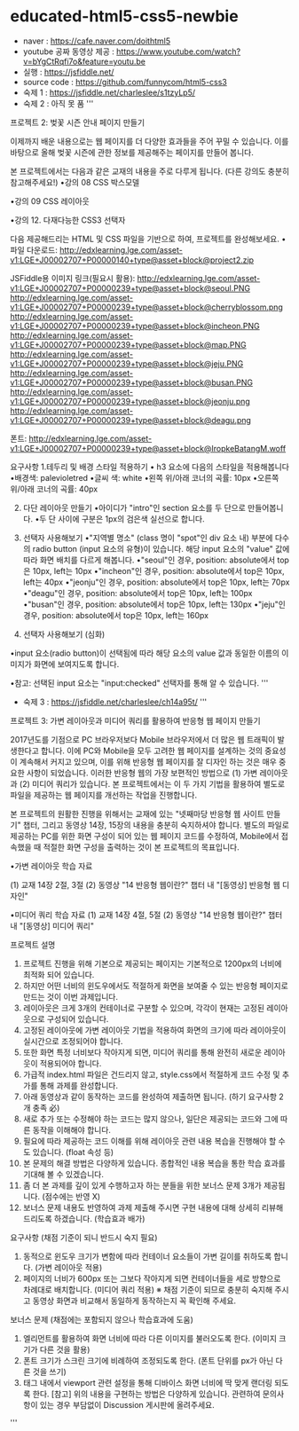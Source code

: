 # educated-html5-css5-newbie
- naver : https://cafe.naver.com/doithtml5
- youtube 공짜 동영상 제공 : https://www.youtube.com/watch?v=bYgCtRqfi7o&feature=youtu.be
- 실행 : https://jsfiddle.net/
- source code : https://github.com/funnycom/html5-css3
- 숙제 1 : https://jsfiddle.net/charleslee/s1tzyLp5/
- 숙제 2 : 아직 못 품
'''


프로젝트 2: 벚꽃 시즌 안내 페이지 만들기

이제까지 배운 내용으로는 웹 페이지를 더 다양한 효과들을 주어 꾸밀 수 있습니다. 이를 바탕으로 올해 벚꽃 시즌에 관한 정보를 제공해주는 페이지를 만들어 봅니다.

본 프로젝트에서는 다음과 같은 교재의 내용을 주로 다루게 됩니다. (다른 강의도 충분히 참고해주세요!)
•강의 08 CSS 박스모델

•강의 09 CSS 레이아웃


•강의 12. 다재다능한 CSS3 선택자


다음 제공해드리는 HTML 및 CSS 파일을 기반으로 하여, 프로젝트를 완성해보세요.
•파일 다운로드: http://edxlearning.lge.com/asset-v1:LGE+J00002707+P00000140+type@asset+block@project2.zip


JSFiddle용 이미지 링크(필요시 활용):
http://edxlearning.lge.com/asset-v1:LGE+J00002707+P00000239+type@asset+block@seoul.PNG
http://edxlearning.lge.com/asset-v1:LGE+J00002707+P00000239+type@asset+block@cherryblossom.png
http://edxlearning.lge.com/asset-v1:LGE+J00002707+P00000239+type@asset+block@incheon.PNG
http://edxlearning.lge.com/asset-v1:LGE+J00002707+P00000239+type@asset+block@map.PNG
http://edxlearning.lge.com/asset-v1:LGE+J00002707+P00000239+type@asset+block@jeju.PNG
http://edxlearning.lge.com/asset-v1:LGE+J00002707+P00000239+type@asset+block@busan.PNG
http://edxlearning.lge.com/asset-v1:LGE+J00002707+P00000239+type@asset+block@jeonju.png
http://edxlearning.lge.com/asset-v1:LGE+J00002707+P00000239+type@asset+block@deagu.png

폰트:
http://edxlearning.lge.com/asset-v1:LGE+J00002707+P00000239+type@asset+block@IropkeBatangM.woff




요구사항
1.테두리 및 배경 스타일 적용하기
• h3 요소에 다음의 스타일을 적용해봅니다
•배경색: palevioletred
•글씨 색: white
•왼쪽 위/아래 코너의 곡률: 10px
•오른쪽 위/아래 코너의 곡률: 40px

2. 다단 레이아웃 만들기
•아이디가 "intro"인 section 요소를 두 단으로 만들어봅니다.
•두 단 사이에 구분은 1px의 검은색 실선으로 합니다.

3. 선택자 사용해보기
•"지역별 명소" (class 명이 "spot"인 div 요소 내) 부분에 다수의 radio button (input 요소의 유형)이 있습니다. 
해당 input 요소의 "value" 값에 따라 화면 배치를 다르게 해봅니다.
•"seoul"인 경우, position: absolute에서 top은 10px, left는 10px
•"incheon"인 경우, position: absolute에서 top은 10px, left는 40px
•"jeonju"인 경우, position: absolute에서 top은 10px, left는 70px
•"deagu"인 경우, position: absolute에서 top은 10px, left는 100px
•"busan"인 경우, position: absolute에서 top은 10px, left는 130px
•"jeju"인 경우, position: absolute에서 top은 10px, left는 160px

4. 선택자 사용해보기 (심화)

•input 요소(radio button)이 선택됨에 따라 해당 요소의 value 값과 동일한 이름의 이미지가 화면에 보여지도록 합니다.

•참고: 선택된 input 요소는 "input:checked" 선택자를 통해 알 수 있습니다.
'''

- 숙제 3 : https://jsfiddle.net/charleslee/ch14a95t/
'''


프로젝트 3: 가변 레이아웃과 미디어 쿼리를 활용하여 반응형 웹 페이지 만들기

2017년도를 기점으로 PC 브라우저보다 Mobile 브라우저에서 더 많은 웹 트래픽이 발생한다고 합니다. 이에 PC와 Mobile을 모두 고려한 웹 페이지를 설계하는 것의 중요성이 계속해서 커지고 있으며, 이를 위해 반응형 웹 페이지를 잘 디자인 하는 것은 매우 중요한 사항이 되었습니다. 이러한 반응형 웹의 가장 보편적인 방법으로 (1) 가변 레이아웃과 (2) 미디어 쿼리가 있습니다. 본 프로젝트에서는 이 두 가지 기법을 활용하여 별도로 파일을 제공하는 웹 페이지를 개선하는 작업을 진행합니다.

본 프로젝트의 원활한 진행을 위해서는 교재에 있는 "넷째마당 반응형 웹 사이트 만들기" 챕터, 그리고 동영상 14장, 15장의 내용을 충분히 숙지하셔야 합니다. 별도의 파일로 제공하는 PC를 위한 화면 구성이 되어 있는 웹 페이지 코드를 수정하여, Mobile에서 접속했을 때 적절한 화면 구성을 출력하는 것이 본 프로젝트의 목표입니다.

•가변 레이아웃 학습 자료

(1) 교재 14장 2절, 3절
(2) 동영상 "14 반응형 웹이란?" 챕터 내 "[동영상] 반응형 웹 디자인"

•미디어 쿼리 학습 자료
(1) 교재 14장 4절, 5절
(2) 동영상 "14 반응형 웹이란?" 챕터 내 "[동영상] 미디어 쿼리"



프로젝트 설명

1. 프로젝트 진행을 위해 기본으로 제공되는 페이지는 기본적으로 1200px의 너비에 최적화 되어 있습니다.
2. 하지만 어떤 너비의 윈도우에서도 적절하게 화면을 보여줄 수 있는 반응형 페이지로 만드는 것이 이번 과제입니다.
3. 레이아웃은 크게 3개의 컨테이너로 구분할 수 있으며, 각각이 현재는 고정된 레이아웃으로 구성되어 있습니다.
4. 고정된 레이아웃에 가변 레이아웃 기법을 적용하여 화면의 크기에 따라 레이아웃이 실시간으로 조정되어야 합니다.
5. 또한 화면 특정 너비보다 작아지게 되면, 미디어 쿼리를 통해 완전히 새로운 레이아웃이 적용되어야 합니다.
5. 가급적 index.html 파일은 건드리지 않고, style.css에서 적절하게 코드 수정 및 추가를 통해 과제를 완성합니다.
6. 아래 동영상과 같이 동작하는 코드를 완성하여 제출하면 됩니다. (하기 요구사항 2개 충족 必)
7. 새로 추가 또는 수정해야 하는 코드는 많지 않으나, 일단은 제공되는 코드와 그에 따른 동작을 이해해야 합니다.
8. 필요에 따라 제공하는 코드 이해를 위해 레이아웃 관련 내용 복습을 진행해야 할 수도 있습니다. (float 속성 등)
9. 본 문제의 해결 방법은 다양하게 있습니다. 종합적인 내용 복습을 통한 학습 효과를 기대해 볼 수 있겠습니다.
10. 좀 더 본 과제를 깊이 있게 수행하고자 하는 분들을 위한 보너스 문제 3개가 제공됩니다. (점수에는 반영 X)
11. 보너스 문제 내용도 반영하여 과제 제출해 주시면 구현 내용에 대해 상세히 리뷰해 드리도록 하겠습니다. (학습효과 배가)

요구사항 (채점 기준이 되니 반드시 숙지 필요)

1. 동적으로 윈도우 크기가 변함에 따라 컨테이너 요소들이 가변 길이를 취하도록 합니다. (가변 레이아웃 적용)
2. 페이지의 너비가 600px 또는 그보다 작아지게 되면 컨테이너들을 세로 방향으로 차례대로 배치합니다. (미디어 쿼리 적용)
※ 채점 기준이 되므로 충분히 숙지해 주시고 동영상 화면과 비교해서 동일하게 동작하는지 꼭 확인해 주세요.

보너스 문제 (채점에는 포함되지 않으나 학습효과에 도움)

1. <picture> 엘리먼트를 활용하여 화면 너비에 따라 다른 이미지를 불러오도록 한다. (이미지 크기가 다른 것을 활용)
2. 폰트 크기가 스크린 크기에 비례하여 조정되도록 한다. (폰트 단위를 px가 아닌 다른 것을 쓰기)
3. <meta> 태그 내에서 viewport 관련 설정을 통해 디바이스 화면 너비에 딱 맞게 랜더링 되도록 한다.
[참고] 위의 내용을 구현하는 방법은 다양하게 있습니다. 관련하여 문의사항이 있는 경우 부담없이 Discussion 게시판에 올려주세요.

'''
# 

